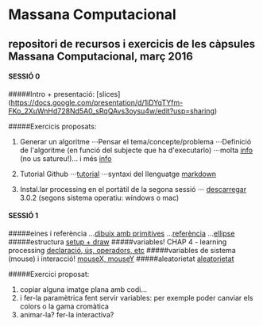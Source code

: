 # Massana Computacional
repositori de recursos i exercicis de les càpsules Massana Computacional, març 2016
---

#### SESSIÓ 0
#####Intro + presentació:
[slices] (https://docs.google.com/presentation/d/1iDYqTYfm-FKo_2XuWnHd728Nd5A0_sRqQAvs3oysu4w/edit?usp=sharing)

#####Exercicis proposats:
1. Generar un algoritme
⋅⋅⋅Pensar el tema/concepte/problema
⋅⋅⋅Definició de l'algoritme (en funció del subjecte que ha d'executarlo)
⋅⋅⋅molta [info](https://ca.wikipedia.org/wiki/Algorisme) (no us satureu!)... i més [info](https://ca.wikipedia.org/wiki/Algorisme_gen%C3%A8tic)

2. Tutorial Github
⋅⋅⋅[tutorial](https://guides.github.com/activities/hello-world/)
⋅⋅⋅syntaxi del llenguatge [markdown](https://github.com/adam-p/markdown-here/wiki/Markdown-Cheatsheet)

3. Instal.lar processing en el portàtil de la segona sessió
⋅⋅⋅ [descarregar](https://processing.org/download/?processing) 3.0.2 (segons sistema operatiu: windows o mac)

#### SESSIÓ 1
#####eines i referència
...[dibuix amb primitives](http://learningprocessing.com/examples/chp01/example-01-05-zoog)
...[referència](https://processing.org/reference/)
...[ellipse](https://processing.org/reference/ellipse_.html)
#####estructura
[setup + draw](http://learningprocessing.com/examples/chp03/example-03-01-setupdraw)
#####variables!
CHAP 4 - learning processing
[declaració, ús, operadors, etc](http://learningprocessing.com/examples/chp04/example-04-01-declaringvars)
#####variables de sistema (mouse) i interacció!
[mouseX, mouseY](http://learningprocessing.com/examples/chp03/example-03-04-continuousline)
#####aleatorietat
[aleatorietat](http://learningprocessing.com/examples/chp04/example-04-07-randompainting)

#####Exercici proposat:
1. copiar alguna imatge plana amb codi...
2. i fer-la paramètrica fent servir variables: per exemple poder canviar els colors o la gama cromàtica
3. animar-la? fer-la interactiva?
